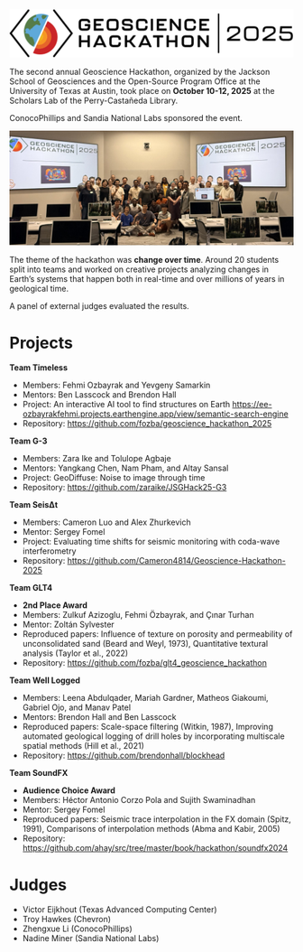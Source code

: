 <img src="logo.png" style="background-color:white;">

The second annual Geoscience Hackathon, organized by the Jackson School of Geosciences and the Open-Source Program Office at the University of Texas at Austin, took place on **October 10-12, 2025** at the Scholars Lab of the Perry-Castañeda Library. 

ConocoPhillips and Sandia National Labs sponsored the event. 

![](group-photo.jpg)

The theme of the hackathon was **change over time**. Around 20 students split into teams and worked on creative projects analyzing changes in Earth’s systems that happen both in real-time and over millions of years in geological time. 

A panel of external judges evaluated the results. 

# Projects

**Team Timeless** 
- Members: Fehmi Ozbayrak and Yevgeny Samarkin
- Mentors: Ben Lasscock and Brendon Hall
- Project: An interactive AI tool to find structures on Earth https://ee-ozbayrakfehmi.projects.earthengine.app/view/semantic-search-engine
- Repository: https://github.com/fozba/geoscience_hackathon_2025

**Team G-3**
- Members: Zara Ike and Tolulope Agbaje
- Mentors: Yangkang Chen, Nam Pham, and Altay Sansal 
- Project: GeoDiffuse: Noise to image through time
- Repository: https://github.com/zaraike/JSGHack25-G3

**Team SeisΔt**
- Members: Cameron Luo and Alex Zhurkevich
- Mentor: Sergey Fomel
- Project: Evaluating time shifts for seismic monitoring with coda-wave interferometry
- Repository: https://github.com/Cameron4814/Geoscience-Hackathon-2025

**Team GLT4**
- **2nd Place Award**
- Members: Zulkuf Azizoglu, Fehmi Özbayrak, and Çınar Turhan
- Mentor: Zoltán Sylvester
- Reproduced papers:  Influence of texture on porosity and permeability of unconsolidated sand (Beard and Weyl, 1973), Quantitative textural analysis (Taylor et al., 2022)
- Repository: https://github.com/fozba/glt4_geoscience_hackathon

**Team Well Logged**
- Members: Leena Abdulqader, Mariah Gardner, Matheos Giakoumi, Gabriel Ojo, and Manav Patel
- Mentors: Brendon Hall and Ben Lasscock
- Reproduced papers: Scale-space filtering (Witkin, 1987), Improving automated geological logging of drill holes by incorporating multiscale spatial methods (Hill et al., 2021)
- Repository: https://github.com/brendonhall/blockhead

**Team SoundFX** 
- **Audience Choice Award**
- Members: Héctor Antonio Corzo Pola and Sujith Swaminadhan
- Mentor: Sergey Fomel 
- Reproduced papers: Seismic trace interpolation in the FX domain (Spitz, 1991), Comparisons of interpolation methods (Abma and Kabir, 2005)
- Repository: https://github.com/ahay/src/tree/master/book/hackathon/soundfx2024

# Judges

- Victor Eijkhout (Texas Advanced Computing Center)
- Troy Hawkes (Chevron)
- Zhengxue Li (ConocoPhillips)
- Nadine Miner (Sandia National Labs)

